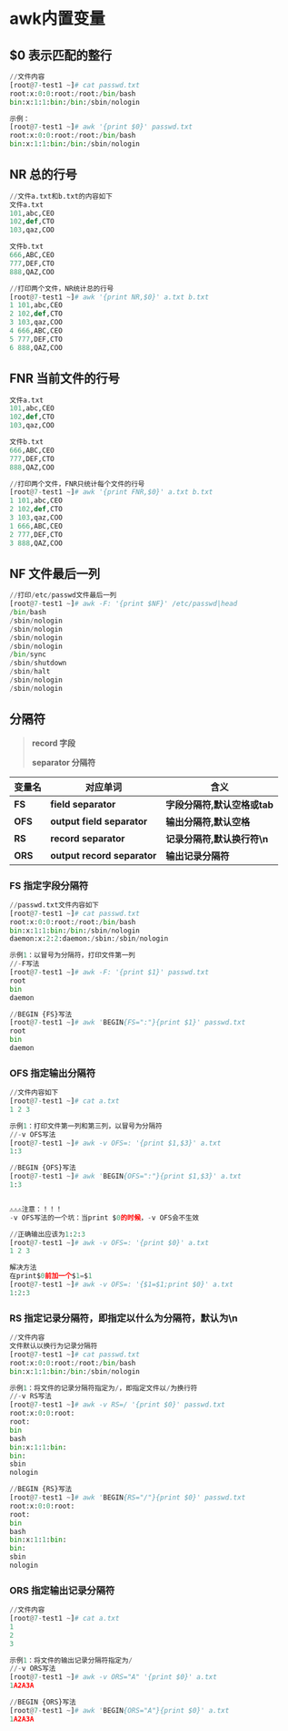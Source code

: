 # awk内置变量

## $0	表示匹配的整行

```python
//文件内容
[root@7-test1 ~]# cat passwd.txt 
root:x:0:0:root:/root:/bin/bash
bin:x:1:1:bin:/bin:/sbin/nologin

示例：
[root@7-test1 ~]# awk '{print $0}' passwd.txt 
root:x:0:0:root:/root:/bin/bash
bin:x:1:1:bin:/bin:/sbin/nologin
```



## NR	总的行号

```python
//文件a.txt和b.txt的内容如下
文件a.txt
101,abc,CEO
102,def,CTO
103,qaz,COO

文件b.txt
666,ABC,CEO
777,DEF,CTO
888,QAZ,COO

//打印两个文件，NR统计总的行号
[root@7-test1 ~]# awk '{print NR,$0}' a.txt b.txt 
1 101,abc,CEO
2 102,def,CTO
3 103,qaz,COO
4 666,ABC,CEO
5 777,DEF,CTO
6 888,QAZ,COO
```



## FNR	当前文件的行号

```python
文件a.txt
101,abc,CEO
102,def,CTO
103,qaz,COO

文件b.txt
666,ABC,CEO
777,DEF,CTO
888,QAZ,COO

//打印两个文件，FNR只统计每个文件的行号
[root@7-test1 ~]# awk '{print FNR,$0}' a.txt b.txt 
1 101,abc,CEO
2 102,def,CTO
3 103,qaz,COO
1 666,ABC,CEO
2 777,DEF,CTO
3 888,QAZ,COO
```



## NF	文件最后一列

```python
//打印/etc/passwd文件最后一列
[root@7-test1 ~]# awk -F: '{print $NF}' /etc/passwd|head
/bin/bash
/sbin/nologin
/sbin/nologin
/sbin/nologin
/sbin/nologin
/bin/sync
/sbin/shutdown
/sbin/halt
/sbin/nologin
/sbin/nologin
```



## 分隔符

> **record	字段**
>
> **separator	分隔符**

| 变量名  | 对应单词                    | 含义                         |
| ------- | --------------------------- | ---------------------------- |
| **FS**  | **field separator**         | **字段分隔符,默认空格或tab** |
| **OFS** | **output field separator**  | **输出分隔符,默认空格**      |
| **RS**  | **record separator**        | **记录分隔符,默认换行符\n**  |
| **ORS** | **output record separator** | **输出记录分隔符**           |

### FS	指定字段分隔符

```python
//passwd.txt文件内容如下
[root@7-test1 ~]# cat passwd.txt
root:x:0:0:root:/root:/bin/bash
bin:x:1:1:bin:/bin:/sbin/nologin
daemon:x:2:2:daemon:/sbin:/sbin/nologin

示例1：以冒号为分隔符，打印文件第一列
//-F写法
[root@7-test1 ~]# awk -F: '{print $1}' passwd.txt 
root
bin
daemon

//BEGIN {FS}写法
[root@7-test1 ~]# awk 'BEGIN{FS=":"}{print $1}' passwd.txt 
root
bin
daemon
```



### OFS	指定输出分隔符

```python
//文件内容如下
[root@7-test1 ~]# cat a.txt 
1 2 3

示例1：打印文件第一列和第三列，以冒号为分隔符
//-v OFS写法
[root@7-test1 ~]# awk -v OFS=: '{print $1,$3}' a.txt 
1:3

//BEGIN {OFS}写法
[root@7-test1 ~]# awk 'BEGIN{OFS=":"}{print $1,$3}' a.txt 
1:3


⚠️⚠️⚠️注意：！！！
-v OFS写法的一个坑：当print $0的时候，-v OFS会不生效

//正确输出应该为1:2:3
[root@7-test1 ~]# awk -v OFS=: '{print $0}' a.txt 
1 2 3

解决方法
在print$0前加一个$1=$1
[root@7-test1 ~]# awk -v OFS=: '{$1=$1;print $0}' a.txt 
1:2:3
```

### RS	指定记录分隔符，即指定以什么为分隔符，默认为\n

```python
//文件内容
文件默认以换行为记录分隔符
[root@7-test1 ~]# cat passwd.txt
root:x:0:0:root:/root:/bin/bash
bin:x:1:1:bin:/bin:/sbin/nologin

示例1：将文件的记录分隔符指定为/，即指定文件以/为换行符
//-v RS写法
[root@7-test1 ~]# awk -v RS=/ '{print $0}' passwd.txt 
root:x:0:0:root:
root:
bin
bash
bin:x:1:1:bin:
bin:
sbin
nologin

//BEGIN {RS}写法
[root@7-test1 ~]# awk 'BEGIN{RS="/"}{print $0}' passwd.txt 
root:x:0:0:root:
root:
bin
bash
bin:x:1:1:bin:
bin:
sbin
nologin
```

### ORS	指定输出记录分隔符

```python
//文件内容
[root@7-test1 ~]# cat a.txt
1
2
3

示例1：将文件的输出记录分隔符指定为/
//-v ORS写法
[root@7-test1 ~]# awk -v ORS="A" '{print $0}' a.txt
1A2A3A

//BEGIN {ORS}写法
[root@7-test1 ~]# awk 'BEGIN{ORS="A"}{print $0}' a.txt
1A2A3A
```

